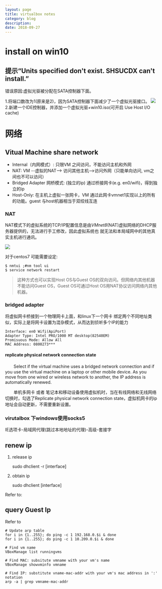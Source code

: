 ```yaml
---
layout: page
title: virtualbox notes
category: blog
description: 
date: 2018-09-27
---
```

# install on win10
## 提示“Units specified don't exist. SHSUCDX can't install.”
错误原因:虚拟光驱被分配在SATA控制器下面。

1.将端口数改为1(原来是2)，因为SATA控制器下面减少了一个虚拟光驱接口。
![](/img/c/ops/vm/install-win10-sata-num.png)
2.新建一个IDE控制器，并添加一个虚拟光驱+win10.iso(可开启 Use Host I/O cache)


# 网络

## Vitual Machine share network
- Internal（内网模式）: 
  只限VM 之间访问，不能访问主机和外网
- NAT: 
  VM --虚拟的NAT--> 访问其他主机-->访问外网（只能单向访问, vm之间也不可以访问）
- Bridged Adapter 网桥模式: (独立的ip)
  通过桥接网卡(e.g. en0/wifi)，得到独立的ip
- Host-Only: 
  在主机上虚拟一张网卡，VM 通过此网卡vmnet1实现以上的所有的功能。guest 与host机器相当于双绞线互连

### NAT
NAT模式下的虚拟系统的TCP/IP配置信息是由*VMnet8*(NAT)虚拟网络的DHCP服务器提供的，无法进行手工修改，因此虚拟系统也 就无法和本局域网中的其他真实主机进行通讯。

![](/img/ops/virtualbox-nat.png)

对于centos7 可能需要设定:

    $ nmtui ;#nm tool ui
    $ service network restart

> 这种方式也可以实现Host OS与Guest OS的双向访问。但网络内其他机器不能访问Guest OS，Guest OS可通过Host OS用NAT协议访问网络内其他机器。

### bridged adapter
将虚拟网卡桥接到一个物理网卡上面，和linux下一个网卡 绑定两个不同地址类似，实际上是将网卡设置为混杂模式，从而达到侦听多个IP的能力

	Interface: en0 Wifi(ApiPort)
	Adapter Type: Intel PRO/1000 MT desktop(82540EM)
	Promisuous Mode: Allow All
	MAC Address: 0800273***
    
#### replicate physical network connection state 
　　Select if the virtual machine uses a bridged network connection and if you use the virtual machine on a laptop or other mobile device. As you move from one wired or wireless network to another, the IP address is automatically renewed.

　　单机多网卡 或者 笔记本和移动设备使用虚拟机时，当在有线网络和无线网络切换时，勾选了Replicate physical network connection state，虚拟机网卡的ip地址会自动更新，不需要重新设置。

### virutalbox 下windows使用socks5
IE选项卡-局域网代理(跳过本地地址的代理)-高级-套接字

## renew ip
1. release ip

	sudo dhclient -r [interface]

2. obtain ip

	sudo dhclient [interface]

Refer to: [](/p/linux-net)

## query Guest Ip
Refer to [](/bin/getip.py)

	# Update arp table
	for i in {1..255}; do ping -c 1 192.168.0.$i & done
	for i in {1..255}; do ping -c 1 10.209.0.$i & done

	# Find vm name
	VBoxManage list runningvms

	# Find MAC: subsitute vmname with your vm's name
	VBoxManage showvminfo vmname

	# Find IP: substitute vname-mac-addr with your vm's mac address in ':' notation
	arp -a | grep vmname-mac-addr